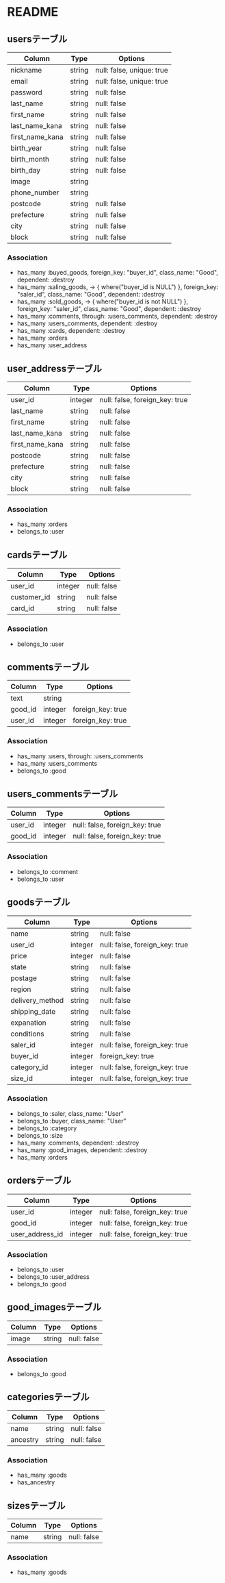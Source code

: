 # README

## usersテーブル

|Column|Type|Options|
|------|----|-------|
|nickname|string|null: false, unique: true|
|email|string|null: false, unique: true|
|password|string|null: false|
|last_name|string|null: false|
|first_name|string|null: false|
|last_name_kana|string|null: false|
|first_name_kana|string|null: false|
|birth_year|string|null: false|
|birth_month|string|null: false|
|birth_day|string|null: false|
|image|string|
|phone_number|string|
|postcode|string|null: false|
|prefecture|string|null: false|
|city|string|null: false|
|block|string|null: false|

### Association
- has_many :buyed_goods, foreign_key: "buyer_id", class_name: "Good", dependent: :destroy
- has_many :saling_goods, -> { where("buyer_id is NULL") }, foreign_key: "saler_id", class_name:  "Good", dependent: :destroy
- has_many :sold_goods, -> { where("buyer_id is not NULL") }, foreign_key: "saler_id", class_name: "Good", dependent: :destroy
- has_many :comments, through: :users_comments, dependent: :destroy
- has_many :users_comments, dependent: :destroy
- has_many :cards, dependent: :destroy
- has_many :orders
- has_many :user_address

## user_addressテーブル

|Column|Type|Options|
|------|----|-------|
|user_id|integer|null: false, foreign_key: true|
|last_name|string|null: false|
|first_name|string|null: false|
|last_name_kana|string|null: false|
|first_name_kana|string|null: false|
|postcode|string|null: false|
|prefecture|string|null: false|
|city|string|null: false|
|block|string|null: false|

### Association
- has_many   :orders
- belongs_to :user

## cardsテーブル

|Column|Type|Options|
|------|----|-------|
|user_id|integer|null: false|
|customer_id|string|null: false|
|card_id|string|null: false|



### Association
- belongs_to :user

## commentsテーブル

|Column|Type|Options|
|------|----|-------|
|text|string|
|good_id|integer|foreign_key: true|
|user_id|integer|foreign_key: true|

### Association
- has_many :users, through: :users_comments
- has_many :users_comments
- belongs_to :good

## users_commentsテーブル

|Column|Type|Options|
|------|----|-------|
|user_id|integer|null: false, foreign_key: true|
|good_id|integer|null: false, foreign_key: true|

### Association
- belongs_to :comment
- belongs_to :user

## goodsテーブル

|Column|Type|Options|
|------|----|-------|
|name|string|null: false|
|user_id|integer|null: false, foreign_key: true|
|price|integer|null: false|
|state|string|null: false|
|postage|string|null: false|
|region|string|null: false|
|delivery_method|string|null: false|
|shipping_date|string|null: false|
|expanation|string|null: false|
|conditions|string|null: false|
|saler_id|integer|null: false, foreign_key: true|
|buyer_id|integer|foreign_key: true|
|category_id|integer|null: false, foreign_key: true|
|size_id|integer|null: false, foreign_key: true|

### Association
- belongs_to :saler, class_name: "User"
- belongs_to :buyer, class_name: "User"
- belongs_to :category
- belongs_to :size
- has_many :comments, dependent: :destroy
- has_many :good_images, dependent: :destroy
- has_many :orders

## ordersテーブル

|Column|Type|Options|
|------|----|-------|
|user_id|integer|null: false, foreign_key: true|
|good_id|integer|null: false, foreign_key: true|
|user_address_id|integer|null: false, foreign_key: true|

### Association
- belongs_to :user
- belongs_to :user_address
- belongs_to :good

## good_imagesテーブル

|Column|Type|Options|
|------|----|-------|
|image|string|null: false|

### Association
- belongs_to :good

## categoriesテーブル

|Column|Type|Options|
|------|----|-------|
|name|string|null: false|
|ancestry|string|null: false|

### Association
- has_many :goods
- has_ancestry

## sizesテーブル

|Column|Type|Options|
|------|----|-------|
|name|string|null: false|

### Association
- has_many :goods

